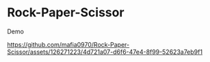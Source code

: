 # Rock-Paper-Scissor

Demo


https://github.com/mafia0970/Rock-Paper-Scissor/assets/126271223/4d721a07-d6f6-47e4-8f99-52623a7eb9f1


